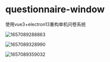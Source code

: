 # questionnaire-window
 使用vue3+electron13重构单机问卷系统

![1657089288863](https://user-images.githubusercontent.com/32055007/177484568-2f370f4e-9c71-4241-afd1-4ecf58794853.png)

![1657089328990](https://user-images.githubusercontent.com/32055007/177484677-eeadba45-b716-40f3-b788-3423ce5d137e.png)

![1657089359032](https://user-images.githubusercontent.com/32055007/177484738-ae5efa13-b7fb-4aa3-b1e3-eb537ccacea2.png)

